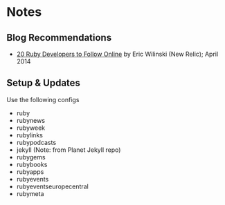 # Notes

## Blog Recommendations

- [20 Ruby Developers to Follow Online](http://blog.newrelic.com/2014/04/25/ruby-developers-to-follow/)  by Eric Wilinski (New Relic); April 2014


## Setup & Updates

Use the following configs

- ruby
- rubynews
- rubyweek
- rubylinks
- rubypodcasts
- jekyll   (Note: from Planet Jekyll repo)
- rubygems
- rubybooks
- rubyapps
- rubyevents
- rubyeventseuropecentral
- rubymeta


